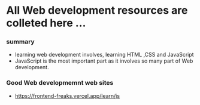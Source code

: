 # All Web development resources are colleted here ...

### summary
- learning web development involves, learning HTML ,CSS and JavaScript 
- JavaScript is the most important part as it involves so many part of Web development.

### Good Web developmemnt web sites
- https://frontend-freaks.vercel.app/learn/js